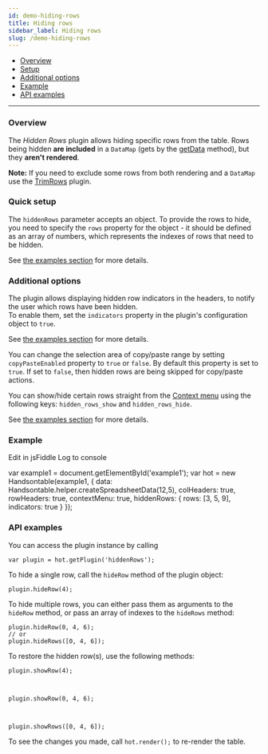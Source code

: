 ```yaml
---
id: demo-hiding-rows
title: Hiding rows
sidebar_label: Hiding rows
slug: /demo-hiding-rows
---
```


*   [Overview](#overview)
*   [Setup](#setup)
*   [Additional options](#options)
*   [Example](#examples)
*   [API examples](#api)

* * *

### Overview

The _Hidden Rows_ plugin allows hiding specific rows from the table. Rows being hidden **are included** in a `DataMap` (gets by the [getData](/docs/8.2.0/Core.html#getData) method), but they **aren't rendered**.

**Note:** If you need to exclude some rows from both rendering and a `DataMap` use the [TrimRows](/docs/8.2.0/demo-trimming-rows.html) plugin.

### Quick setup

The `hiddenRows` parameter accepts an object. To provide the rows to hide, you need to specify the `rows` property for the object - it should be defined as an array of numbers, which represents the indexes of rows that need to be hidden.  
  
See [the examples section](#examples) for more details.

### Additional options

The plugin allows displaying hidden row indicators in the headers, to notify the user which rows have been hidden.  
To enable them, set the `indicators` property in the plugin's configuration object to `true`.  
  
See [the examples section](#examples) for more details.

You can change the selection area of copy/paste range by setting `copyPasteEnabled` property to `true` or `false`. By default this property is set to `true`. If set to `false`, then hidden rows are being skipped for copy/paste actions.

You can show/hide certain rows straight from the [Context menu](/docs/8.2.0/demo-context-menu.html) using the following keys: `hidden_rows_show` and `hidden_rows_hide`.  
  
See [the examples section](#examples) for more details.

### Example

Edit in jsFiddle Log to console

var example1 = document.getElementById('example1'); var hot = new Handsontable(example1, { data: Handsontable.helper.createSpreadsheetData(12,5), colHeaders: true, rowHeaders: true, contextMenu: true, hiddenRows: { rows: \[3, 5, 9\], indicators: true } });

### API examples

You can access the plugin instance by calling

    var plugin = hot.getPlugin('hiddenRows');

To hide a single row, call the `hideRow` method of the plugin object:

    plugin.hideRow(4);

To hide multiple rows, you can either pass them as arguments to the `hideRow` method, or pass an array of indexes to the `hideRows` method:

    plugin.hideRow(0, 4, 6);
    // or
    plugin.hideRows([0, 4, 6]);

To restore the hidden row(s), use the following methods:

    plugin.showRow(4);

  

    plugin.showRow(0, 4, 6);

  

    plugin.showRows([0, 4, 6]);

To see the changes you made, call `hot.render();` to re-render the table.

